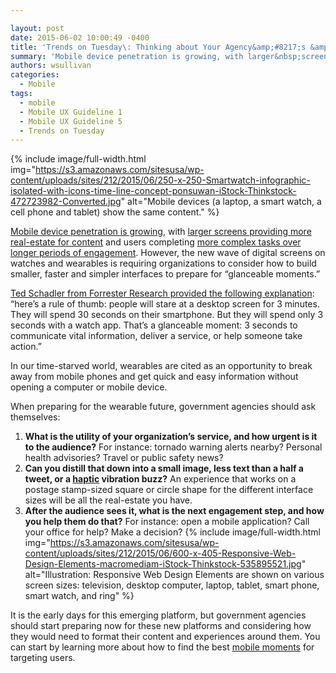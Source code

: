 ```yaml
---

layout: post
date: 2015-06-02 10:00:49 -0400
title: 'Trends on Tuesday\: Thinking about Your Agency&amp;#8217;s &amp;#8220;Glanceable&amp;#8221; Moment Strategy'
summary: 'Mobile device penetration is growing, with larger&nbsp;screens providing&nbsp;more real-estate for content&nbsp;and users completing&nbsp;more complex tasks over&nbsp;longer periods of engagement. However, the new&nbsp;wave of digital screens on watches and wearables is&nbsp;requiring organizations to consider how to build smaller, faster and simpler interfaces to prepare for &ldquo;glanceable moments.&rdquo; Ted Schadler from Forrester Research provided the following explanation\:'
authors: wsullivan
categories:
  - Mobile
tags:
  - mobile
  - Mobile UX Guideline 1
  - Mobile UX Guideline 5
  - Trends on Tuesday
---
```



{% include image/full-width.html img="https://s3.amazonaws.com/sitesusa/wp-content/uploads/sites/212/2015/06/250-x-250-Smartwatch-infographic-isolated-with-icons-time-line-concept-ponsuwan-iStock-Thinkstock-472723982-Converted.jpg" alt="Mobile devices (a laptop, a smart watch, a cell phone and tablet) show the same content." %} 

[Mobile device penetration is growing](https://www.WHATEVER/2015/05/26/trends-on-tuesday-186-3-million-people-own-smartphones-in-the-u-s/), with [larger screens providing more real-estate for content](https://www.WHATEVER/2015/05/12/trends-on-tuesday-consumer-purchases-and-usage-of-tablets-shrink-as-phablets-grow/) and users completing [more complex tasks over longer periods of engagement](https://www.WHATEVER/2015/03/10/trends-on-tuesday-more-time-consuming-complex-tasks-on-mobile-platforms/). However, the new wave of digital screens on watches and wearables is requiring organizations to consider how to build smaller, faster and simpler interfaces to prepare for “glanceable moments.”

[Ted Schadler from Forrester Research provided the following explanation](http://blogs.forrester.com/ted_schadler/15-04-24-apple_watch_bliss_or_bling_glanceable_moments_will_decide): “here&#8217;s a rule of thumb: people will stare at a desktop screen for 3 minutes. They will spend 30 seconds on their smartphone. But they will spend only 3 seconds with a watch app. That&#8217;s a glanceable moment: 3 seconds to communicate vital information, deliver a service, or help someone take action.”

In our time-starved world, wearables are cited as an opportunity to break away from mobile phones and get quick and easy information without opening a computer or mobile device.

When preparing for the wearable future, government agencies should ask themselves:

  1. **What is the utility of your organization&#8217;s service, and how urgent is it to the audience?** For instance: tornado warning alerts nearby? Personal health advisories? Travel or public safety news?
  2. **Can you distill that down into a small image, less text than a half a tweet, or a [haptic](http://www.immersion.com/haptics-technology/what-is-haptics/) vibration buzz?** An experience that works on a postage stamp-sized square or circle shape for the different interface sizes will be all the real-estate you have.
  3. **After the audience sees it, what is the next engagement step, and how you help them do that?** For instance: open a mobile application? Call your office for help? Make a decision? 
{% include image/full-width.html img="https://s3.amazonaws.com/sitesusa/wp-content/uploads/sites/212/2015/06/600-x-405-Responsive-Web-Design-Elements-macromediam-iStock-Thinkstock-535895521.jpg" alt="Illustration: Responsive Web Design Elements are shown on various screen sizes: television, desktop computer, laptop, tablet, smart phone, smart watch, and ring" %} 

It is the early days for this emerging platform, but government agencies should start preparing now for these new platforms and considering how they would need to format their content and experiences around them. You can start by learning more about how to find the best [mobile moments](https://www.WHATEVER/2015/06/01/finding-the-best-mobile-moment-is-the-first-stepping-stone-to-anytime-anywhere-government/) for targeting users.